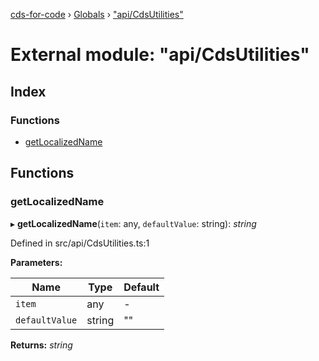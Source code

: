 [cds-for-code](../README.md) › [Globals](../globals.md) › ["api/CdsUtilities"](_api_cdsutilities_.md)

# External module: "api/CdsUtilities"

## Index

### Functions

* [getLocalizedName](_api_cdsutilities_.md#getlocalizedname)

## Functions

###  getLocalizedName

▸ **getLocalizedName**(`item`: any, `defaultValue`: string): *string*

Defined in src/api/CdsUtilities.ts:1

**Parameters:**

Name | Type | Default |
------ | ------ | ------ |
`item` | any | - |
`defaultValue` | string | "" |

**Returns:** *string*
